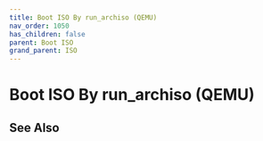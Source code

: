 ```yaml
---
title: Boot ISO By run_archiso (QEMU)
nav_order: 1050
has_children: false
parent: Boot ISO
grand_parent: ISO
---
```



# Boot ISO By run_archiso (QEMU)


## See Also
